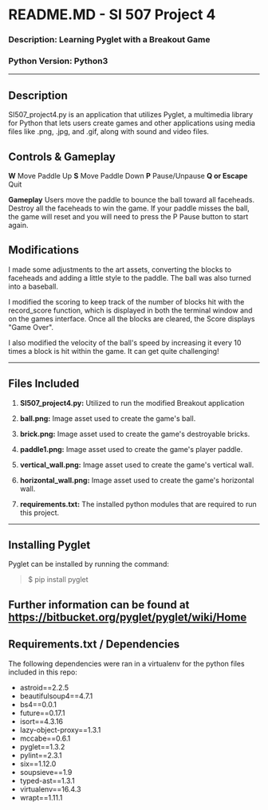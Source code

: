 # README.MD - SI 507 Project 4
### Description: Learning Pyglet with a Breakout Game
### Python Version: Python3
---
## Description
SI507_project4.py is an application that utilizes Pyglet, a multimedia library for Python that lets users create games and other applications using media files like .png, .jpg, and .gif, along with sound and video files.

## Controls & Gameplay

**W** Move Paddle Up
**S** Move Paddle Down
**P** Pause/Unpause
**Q or Escape** Quit

**Gameplay** Users move the paddle to bounce the ball toward all faceheads. Destroy all the faceheads to win the game. If your paddle misses the ball, the game will reset and you will need to press the P Pause button to start again.

## Modifications ##

I made some adjustments to the art assets, converting the blocks to faceheads and adding a little style to the paddle. The ball was also turned into a baseball.

I modified the scoring to keep track of the number of blocks hit with the record_score function, which is displayed in both the terminal window and on the games interface. Once all the blocks are cleared, the Score displays "Game Over".

I also modified the velocity of the ball's speed by increasing it every 10 times a block is hit within the game. It can get quite challenging!

---
## Files Included
1. **SI507_project4.py:** Utilized to run the modified Breakout application

2. **ball.png:** Image asset used to create the game's ball.

3. **brick.png:** Image asset used to create the game's destroyable bricks.

4. **paddle1.png:** Image asset used to create the game's player paddle.

5. **vertical_wall.png:** Image asset used to create the game's vertical wall.

6. **horizontal_wall.png:** Image asset used to create the game's horizontal wall.

7. **requirements.txt:** The installed python modules that are required to run this project.

---
## Installing Pyglet

Pyglet can be installed by running the command:

> $ pip install pyglet

Further information can be found at https://bitbucket.org/pyglet/pyglet/wiki/Home
---
## Requirements.txt / Dependencies

The following dependencies were ran in a virtualenv for the python files included in this repo:


- astroid==2.2.5
- beautifulsoup4==4.7.1
- bs4==0.0.1
- future==0.17.1
- isort==4.3.16
- lazy-object-proxy==1.3.1
- mccabe==0.6.1
- pyglet==1.3.2
- pylint==2.3.1
- six==1.12.0
- soupsieve==1.9
- typed-ast==1.3.1
- virtualenv==16.4.3
- wrapt==1.11.1


